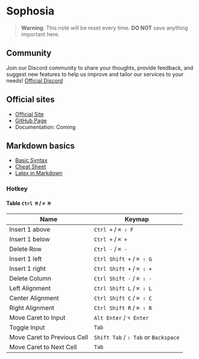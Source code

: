 # Sophosia

> **Warning**: This note will be reset every time. **DO NOT** save anything important here.

## Community
Join our Discord community to share your thoughts, provide feedback, and suggest new features to help us improve and tailor our services to your needs! 
[Official Discord](https://discord.gg/Wn5hwWbnRq) 

## Official sites

- [Official Site](https://sophosia.com)
- [GitHub Page](https://github.com/sophosia/sophosia)
- Documentation: Coming

## Markdown basics

- [Basic Syntax](https://www.markdownguide.org/basic-syntax)
- [Cheat Sheet](https://www.markdownguide.org/cheat-sheet)
- [Latex in Markdown](https://ashki23.github.io/markdown-latex#latex)

### Hotkey

#### Table `Ctrl M` / `⌘ M`

| Name                        | Keymap                               |
| --------------------------- | ------------------------------------ |
| Insert 1 above              | `Ctrl +` / `⌘ ⇧ F`                   |
| Insert 1 below              | `Ctrl +` / `⌘ +`                     |
| Delete Row                  | `Ctrl -` / `⌘ -`                     |
| Insert 1 left               | `Ctrl Shift +` / `⌘ ⇧ G`             |
| Insert 1 right              | `Ctrl Shift +` / `⌘ ⇧ +`             |
| Delete Column               | `Ctrl Shift -` / `⌘ ⇧ -`             |
| Left Alignment              | `Ctrl Shift L` / `⌘ ⇧ L`             |
| Center Alignment            | `Ctrl Shift C` / `⌘ ⇧ C`             |
| Right Alignment             | `Ctrl Shift R` / `⌘ ⇧ R`             |
| Move Caret to Input         | `Alt Enter` / `⌥ Enter`              |
| Toggle Input                | `Tab`                                |
| Move Caret to Previous Cell | `Shift Tab` / `⇧ Tab` or `Backspace` |
| Move Caret to Next Cell     | `Tab`                                |
